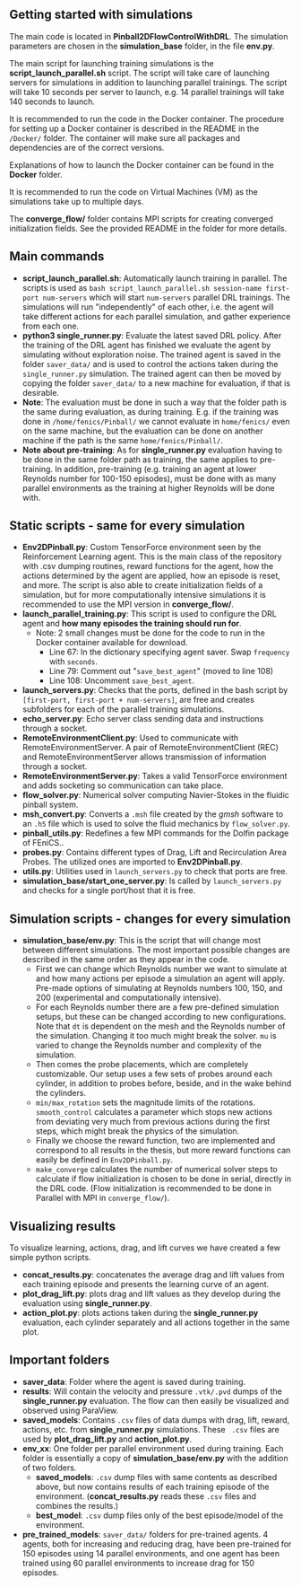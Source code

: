## Getting started with simulations

The main code is located in **Pinball2DFlowControlWithDRL**. The simulation parameters are chosen in the **simulation_base** folder, in the file **env.py**.

The main script for launching training simulations is the **script_launch_parallel.sh** script. The script will take care of launching servers for simulations in addition to launching parallel trainings. The script will take 10 seconds per server to launch, e.g. 14 parallel trainings will take 140 seconds to launch.

It is recommended to run the code in the Docker container. The procedure for setting up a Docker container is described in the README in the `/Docker/` folder. The container will make sure all packages and dependencies are of the correct versions.

Explanations of how to launch the Docker container can be found in the **Docker** folder. 

It is recommended to run the code on Virtual Machines (VM) as the simulations take up to multiple days.

The **converge_flow/** folder contains MPI scripts for creating converged initialization fields. See the provided README in the folder for more details.

## Main commands

* **script_launch_parallel.sh**: Automatically launch training in parallel. The scripts is used as `bash script_launch_parallel.sh session-name first-port num-servers` which will start `num-servers` parallel DRL trainings. The simulations will run "independently" of each other, i.e. the agent will take different actions for each parallel simulation, and gather experience from each one. 
* **python3 single_runner.py**: Evaluate the latest saved DRL policy. After the training of the DRL agent has finished we evaluate the agent by simulating without exploration noise. The trained agent is saved in the folder `saver_data/` and is used to control the actions taken during the `single_runner.py` simulation. The trained agent can then be moved by copying the folder `saver_data/` to a new machine for evaluation, if that is desirable. 
*	**Note**: The evaluation must be done in such a way that the folder path is the same during evaluation, as during training. E.g. if the training was done in `/home/fenics/Pinball/` we cannot evaluate in `home/fenics/` even on the same machine, but the evaluation can be done on another machine if the path is the same `home/fenics/Pinball/`.
* **Note about pre-training**: As for **single_runner.py** evaluation having to be done in the same folder path as training, the same applies to pre-training. In addition, pre-training (e.g. training an agent at lower Reynolds number for 100-150 episodes), must be done with as many parallel environments as the training at higher Reynolds will be done with. 


## Static scripts - same for every simulation
* **Env2DPinball.py**: Custom TensorForce environment seen by the Reinforcement Learning agent. This is the main class of the repository with .csv dumping routines, reward functions for the agent, how the actions determined by the agent are applied, how an episode is reset, and more. The script is also able to create initialization fields of a simulation, but for more computationally intensive simulations it is recommended to use the MPI version in **converge_flow/**.
* **launch_parallel_training.py**: This script is used to configure the DRL agent and **how many episodes the training should run for**. 
  * Note: 2 small changes must be done for the code to run in the Docker container available for download. 
    * Line 67: In the dictionary specifying agent saver. Swap `frequency` with `seconds`.
    * Line 79: Comment out "`save_best_agent`" (moved to line 108)
    * Line 108: Uncomment `save_best_agent`.
* **launch_servers.py**: Checks that the ports, defined in the bash script by `[first-port, first-port + num-servers]`, are free and creates subfolders for each of the parallel training simulations. 
* **echo_server.py**: Echo server class sending data and instructions through a socket. 
* **RemoteEnvironmentClient.py**: Used to communicate with RemoteEnvironmentServer. A pair of RemoteEnvironmentClient (REC) and RemoteEnvironmentServer allows transmission of information through a socket. 
* **RemoteEnvironmentServer.py**: Takes a valid TensorForce environment and adds socketing so communication can take place.
* **flow_solver.py**: Numerical solver computing Navier-Stokes in the fluidic pinball system. 
* **msh_convert.py**: Converts a `.msh` file created by the *gmsh* software to an `.h5` file which is used to solve the fluid mechanics by `flow_solver.py`.
* **pinball_utils.py**: Redefines a few MPI commands for the Dolfin package of FEniCS..
* **probes.py**: Contains different types of Drag, Lift and Recirculation Area Probes. The utilized ones are imported to **Env2DPinball.py**.
* **utils.py**: Utilities used in `launch_servers.py` to check that ports are free.
* **simulation_base/start_one_server.py**: Is called by `launch_servers.py` and checks for a single port/host that it is free.


##  Simulation scripts - changes for every simulation
* **simulation_base/env.py**: This is the script that will change most between different simulations. The most important possible changes are described in the same order as they appear in the code.
	* First we can change which Reynolds number we want to simulate at and how many actions per episode a simulation an agent will apply. Pre-made options of simulating at Reynolds numbers 100, 150, and 200 (experimental and computationally intensive).
	* For each Reynolds number there are a few pre-defined simulation setups, but these can be changed according to new configurations. Note that `dt` is dependent on the mesh and the Reynolds number of the simulation. Changing it too much might break the solver. `mu` is varied to change the Reynolds number and complexity of the simulation.
	* Then comes the probe placements, which are completely customizable. Our setup uses a few sets of probes around each cylinder, in addition to probes before, beside, and in the wake behind the cylinders. 
	* `min/max_rotation` sets the magnitude limits of the rotations. `smooth_control` calculates a parameter which stops new actions from deviating very much from previous actions during the first steps, which might break the physics of the simulation. 
	* Finally we choose the reward function, two are implemented and correspond to all results in the thesis, but more reward functions can easily be defined in `Env2DPinball.py`. 
	* `make_converge` calculates the number of numerical solver steps to calculate if flow initialization is chosen to be done in serial, directly in the DRL code. (Flow initialization is recommended to be done in Parallel with MPI in `converge_flow/`).


## Visualizing results

To visualize learning, actions, drag, and lift curves we have created a few simple python scripts.

* **concat_results.py**: concatenates the average drag and lift values from each training episode and presents the learning curve of an agent. 
* **plot_drag_lift.py**: plots drag and lift values as they develop during the evaluation using **single_runner.py**.
* **action_plot.py**: plots actions taken during the **single_runner.py** evaluation, each cylinder separately and all actions together in the same plot. 

## Important folders

* **saver_data**: Folder where the agent is saved during training. 
* **results**: Will contain the velocity and pressure `.vtk/.pvd` dumps of the **single_runner.py** evaluation. The flow can then easily be visualized and observed using ParaView.
* **saved_models**: Contains `.csv` files of data dumps with drag, lift, reward, actions, etc. from **single_runner.py** simulations. These ` .csv` files are used by **plot_drag_lift.py** and **action_plot.py**.
* **env_xx**: One folder per parallel environment used during training. Each folder is essentially a copy of **simulation_base/env.py** with the addition of two folders.
  * **saved_models**: `.csv` dump files with same contents as described above, but now contains results of each training episode of the environment. (**concat_results.py** reads these `.csv` files and combines the results.)
  * **best_model**: `.csv` dump files only of the best episode/model of the environment.  
* **pre_trained_models**: `saver_data/` folders for pre-trained agents. 4 agents, both for increasing and reducing drag, have been pre-trained for 150 episodes using 14 parallel environments, and one agent has been trained using 60 parallel environments to increase drag for 150 episodes.